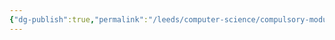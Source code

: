 ```yaml
---
{"dg-publish":true,"permalink":"/leeds/computer-science/compulsory-modules/computer-architecture/computer-architecture/","tags":["TODO"]}
---
```





